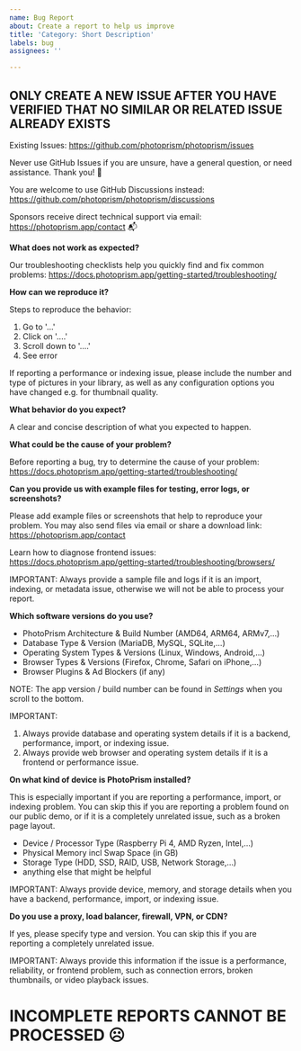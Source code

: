 ```yaml
---
name: Bug Report
about: Create a report to help us improve
title: 'Category: Short Description'
labels: bug
assignees: ''

---
```


## ONLY CREATE A NEW ISSUE AFTER YOU HAVE VERIFIED THAT NO SIMILAR OR RELATED ISSUE ALREADY EXISTS ##
Existing Issues: https://github.com/photoprism/photoprism/issues

Never use GitHub Issues if you are unsure, have a general question, or need assistance. Thank you! 💐

You are welcome to use GitHub Discussions instead:
https://github.com/photoprism/photoprism/discussions

Sponsors receive direct technical support via email:
https://photoprism.app/contact 📬

**What does not work as expected?**

Our troubleshooting checklists help you quickly find and fix common problems:
https://docs.photoprism.app/getting-started/troubleshooting/

**How can we reproduce it?**

Steps to reproduce the behavior:

1. Go to '...'
2. Click on '....'
3. Scroll down to '....'
4. See error

If reporting a performance or indexing issue, please include the number and type of pictures in your library,
as well as any configuration options you have changed e.g. for thumbnail quality.

**What behavior do you expect?**

A clear and concise description of what you expected to happen.

**What could be the cause of your problem?**

Before reporting a bug, try to determine the cause of your problem:
https://docs.photoprism.app/getting-started/troubleshooting/

**Can you provide us with example files for testing, error logs, or screenshots?**

Please add example files or screenshots that help to reproduce your problem.
You may also send files via email or share a download link:
https://photoprism.app/contact

Learn how to diagnose frontend issues:
https://docs.photoprism.app/getting-started/troubleshooting/browsers/

IMPORTANT: Always provide a sample file and logs if it is an import, indexing, or metadata issue, otherwise we will not be able to process your report.

**Which software versions do you use?**

- PhotoPrism Architecture & Build Number (AMD64, ARM64, ARMv7,...)
- Database Type & Version (MariaDB, MySQL, SQLite,...)
- Operating System Types & Versions (Linux, Windows, Android,...)
- Browser Types & Versions (Firefox, Chrome, Safari on iPhone,...)
- Browser Plugins & Ad Blockers (if any)

NOTE: The app version / build number can be found in *Settings* when you scroll to the bottom.

IMPORTANT:
1. Always provide database and operating system details if it is a backend, performance, import, or indexing issue.
2. Always provide web browser and operating system details if it is a frontend or performance issue.

**On what kind of device is PhotoPrism installed?**

This is especially important if you are reporting a performance, import, or indexing problem. You can skip this if you are reporting a problem found on our public demo, or if it is a completely unrelated issue, such as a broken page layout.

- Device / Processor Type (Raspberry Pi 4, AMD Ryzen, Intel,...)
- Physical Memory incl Swap Space (in GB)
- Storage Type (HDD, SSD, RAID, USB, Network Storage,...) 
- anything else that might be helpful

IMPORTANT: Always provide device, memory, and storage details when you have a backend, performance, import, or indexing issue.

**Do you use a proxy, load balancer, firewall, VPN, or CDN?**

If yes, please specify type and version. You can skip this if you are reporting a completely unrelated issue.

IMPORTANT: Always provide this information if the issue is a performance, reliability, or frontend problem, such as connection errors, broken thumbnails, or video playback issues.

# INCOMPLETE REPORTS CANNOT BE PROCESSED ☹️ #
